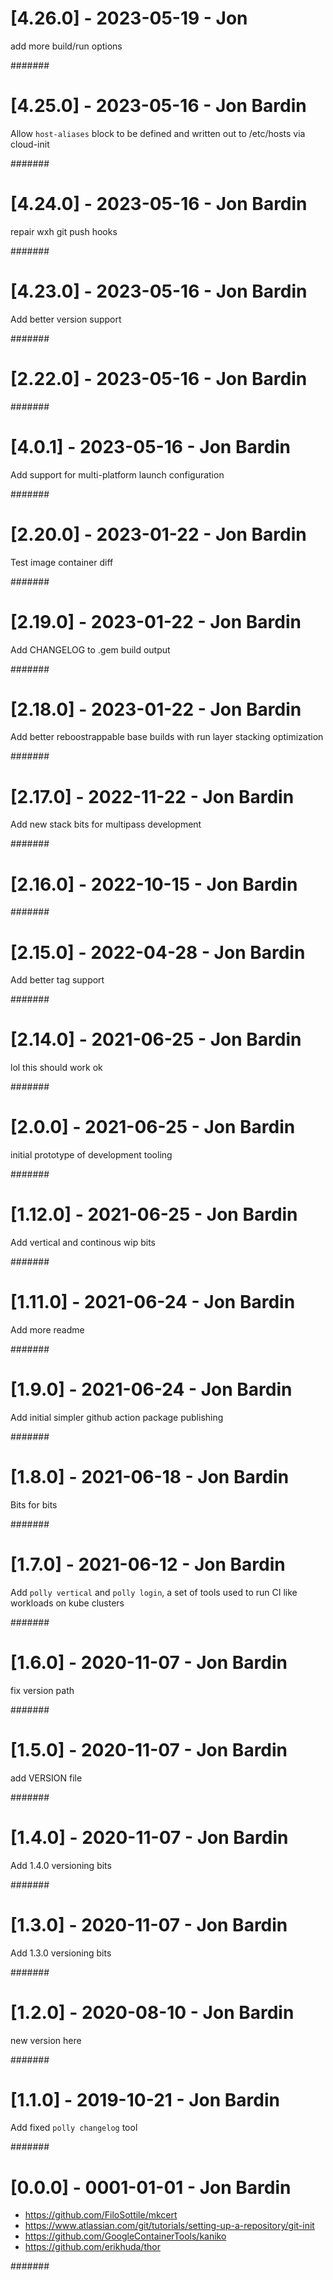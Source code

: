 # [4.26.0] - 2023-05-19 - Jon

add more build/run options

#######

# [4.25.0] - 2023-05-16 - Jon Bardin

Allow `host-aliases` block to be defined and written out to /etc/hosts via cloud-init

#######

# [4.24.0] - 2023-05-16 - Jon Bardin

repair wxh git push hooks

#######

# [4.23.0] - 2023-05-16 - Jon Bardin

Add better version support

#######

# [2.22.0] - 2023-05-16 - Jon Bardin



#######

# [4.0.1] - 2023-05-16 - Jon Bardin

Add support for multi-platform launch configuration

#######

# [2.20.0] - 2023-01-22 - Jon Bardin

Test image container diff

#######

# [2.19.0] - 2023-01-22 - Jon Bardin

Add CHANGELOG to .gem build output

#######

# [2.18.0] - 2023-01-22 - Jon Bardin

Add better reboostrappable base builds with run layer stacking optimization

#######

# [2.17.0] - 2022-11-22 - Jon Bardin

Add new stack bits for multipass development

#######

# [2.16.0] - 2022-10-15 - Jon Bardin



#######

# [2.15.0] - 2022-04-28 - Jon Bardin

Add better tag support

#######

# [2.14.0] - 2021-06-25 - Jon Bardin

lol this should work ok

#######

# [2.0.0] - 2021-06-25 - Jon Bardin

initial prototype of development tooling

#######

# [1.12.0] - 2021-06-25 - Jon Bardin

Add vertical and continous wip bits

#######

# [1.11.0] - 2021-06-24 - Jon Bardin

Add more readme

#######

# [1.9.0] - 2021-06-24 - Jon Bardin

Add initial simpler github action package publishing

#######

# [1.8.0] - 2021-06-18 - Jon Bardin

Bits for bits

#######

# [1.7.0] - 2021-06-12 - Jon Bardin

Add `polly vertical` and `polly login`, a set of tools used to run CI like workloads on kube clusters

#######

# [1.6.0] - 2020-11-07 - Jon Bardin

fix version path

#######

# [1.5.0] - 2020-11-07 - Jon Bardin

add VERSION file

#######

# [1.4.0] - 2020-11-07 - Jon Bardin

Add 1.4.0 versioning bits

#######

# [1.3.0] - 2020-11-07 - Jon Bardin

Add 1.3.0 versioning bits

#######

# [1.2.0] - 2020-08-10 - Jon Bardin

new version here

#######

# [1.1.0] - 2019-10-21 - Jon Bardin

Add fixed `polly changelog` tool

#######

# [0.0.0] - 0001-01-01 - Jon Bardin

* https://github.com/FiloSottile/mkcert
* https://www.atlassian.com/git/tutorials/setting-up-a-repository/git-init
* https://github.com/GoogleContainerTools/kaniko
* https://github.com/erikhuda/thor

#######

